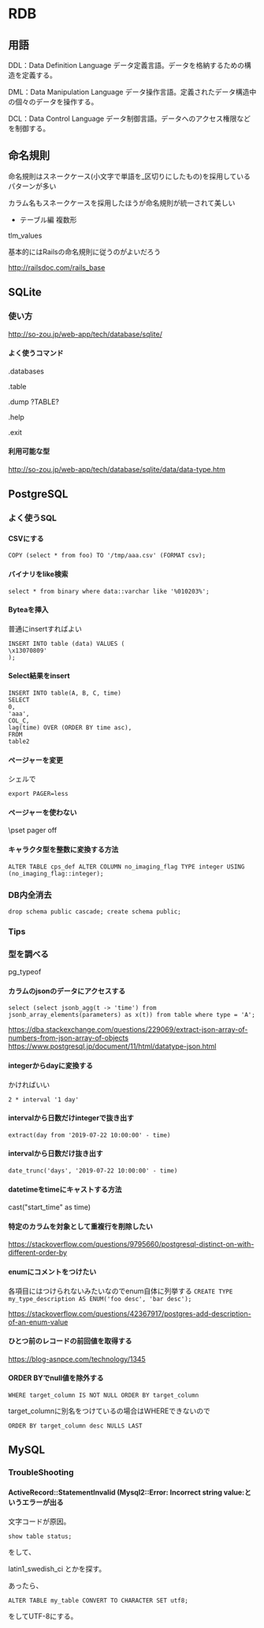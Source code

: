 # RDB

## 用語

DDL：Data Definition Language データ定義言語。データを格納するための構造を定義する。

DML：Data Manipulation Language データ操作言語。定義されたデータ構造中の個々のデータを操作する。

DCL：Data Control Language データ制御言語。データへのアクセス権限などを制御する。



## 命名規則

命名規則はスネークケース(小文字で単語を_区切りにしたもの)を採用しているパターンが多い

カラム名もスネークケースを採用したほうが命名規則が統一されて美しい


* テーブル編
複数形

tlm_values


基本的にはRailsの命名規則に従うのがよいだろう


http://railsdoc.com/rails_base


## SQLite

### 使い方

http://so-zou.jp/web-app/tech/database/sqlite/


#### よく使うコマンド

.databases

.table

.dump ?TABLE?

.help

.exit


#### 利用可能な型

http://so-zou.jp/web-app/tech/database/sqlite/data/data-type.htm


## PostgreSQL

### よく使うSQL

#### CSVにする

`COPY (select * from foo) TO '/tmp/aaa.csv' (FORMAT csv);`

#### バイナリをlike検索

`select * from binary where data::varchar like '%010203%';`

#### Byteaを挿入

普通にinsertすればよい

```
INSERT INTO table (data) VALUES (
\x13070809'
);
```

#### Select結果をinsert

```
INSERT INTO table(A, B, C, time)
SELECT
0,
'aaa',
COL_C,
lag(time) OVER (ORDER BY time asc),
FROM
table2
```

#### ページャーを変更

シェルで

`export PAGER=less`

#### ページャーを使わない

\pset pager off


#### キャラクタ型を整数に変換する方法

~~~
ALTER TABLE cps_def ALTER COLUMN no_imaging_flag TYPE integer USING (no_imaging_flag::integer);
~~~

### DB内全消去

`drop schema public cascade; create schema public;`


### Tips

### 型を調べる

pg_typeof

#### カラムのjsonのデータにアクセスする

```
select (select jsonb_agg(t -> 'time') from jsonb_array_elements(parameters) as x(t)) from table where type = 'A';
```

https://dba.stackexchange.com/questions/229069/extract-json-array-of-numbers-from-json-array-of-objects
https://www.postgresql.jp/document/11/html/datatype-json.html

#### integerからdayに変換する

かければいい

`2 * interval '1 day'`

#### intervalから日数だけintegerで抜き出す

`extract(day from '2019-07-22 10:00:00' - time)`

#### intervalから日数だけ抜き出す

`date_trunc('days', '2019-07-22 10:00:00' - time)`

#### datetimeをtimeにキャストする方法

cast("start_time" as time)

#### 特定のカラムを対象として重複行を削除したい

https://stackoverflow.com/questions/9795660/postgresql-distinct-on-with-different-order-by

#### enumにコメントをつけたい

各項目にはつけられないみたいなのでenum自体に列挙する
`CREATE TYPE my_type_description AS ENUM('foo desc', 'bar desc');`

https://stackoverflow.com/questions/42367917/postgres-add-description-of-an-enum-value

#### ひとつ前のレコードの前回値を取得する

https://blog-asnpce.com/technology/1345

#### ORDER BYでnull値を除外する

`WHERE target_column IS NOT NULL ORDER BY target_column`

target_columnに別名をつけているの場合はWHEREできないので

`ORDER BY target_column desc NULLS LAST`


## MySQL

### TroubleShooting

#### ActiveRecord::StatementInvalid (Mysql2::Error: Incorrect string value:というエラーが出る

文字コードが原因。

`show table status;`

をして、

latin1_swedish_ci とかを探す。

あったら、

`ALTER TABLE my_table CONVERT TO CHARACTER SET utf8;`

をしてUTF-8にする。

